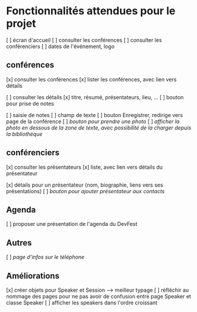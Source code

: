 # Fonctionnalités attendues pour le projet

[ ] écran d'accueil
  [ ] consulter les conférences
  [ ] consulter les conférenciers
  [ ] dates de l'événement, logo

## conférences

[x] consulter les conférences
  [x] lister les conférences, avec lien vers détails

[ ] consulter les détails
  [x] titre, résumé, présentateurs, lieu, …
  [ ] bouton pour prise de notes

[ ] saisie de notes
  [ ] champ de texte
  [ ] bouton Enregistrer, redirige vers page de la conférence
  [ ] _bouton pour prendre une photo_
  [ ] _afficher la photo en dessous de la zone de texte, avec possibilité de la charger depuis la bibliothèque_

## conférenciers

[x] consulter les présentateurs
  [x] liste, avec lien vers détails du présentateur

[x] détails pour un présentateur (nom, biographie, liens vers ses présentations)
[ ] _bouton pour ajouter présentateur aux contacts_


## Agenda

[ ] proposer une présentation de l'agenda du DevFest


## Autres

[ ] _page d'infos sur le téléphone_

## Améliorations

[x] créer objets pour Speaker et Session --> meilleur typage
[ ] réfléchir au nommage des pages pour ne pas avoir de confusion entre page Speaker et classe Speaker
[ ] afficher les speakers dans l'ordre croissant
